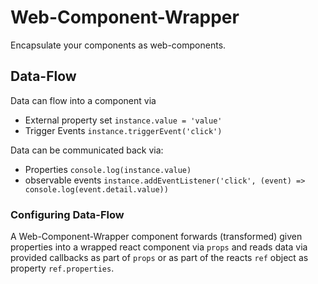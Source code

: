 # Web-Component-Wrapper
Encapsulate your components as web-components.

## Data-Flow

Data can flow into a component via

- External property set `instance.value = 'value'`
- Trigger Events `instance.triggerEvent('click')`

Data can be communicated back via:

- Properties `console.log(instance.value)`
- observable events `instance.addEventListener('click', (event) => console.log(event.detail.value))`

### Configuring Data-Flow

A Web-Component-Wrapper component forwards (transformed) given properties into
a wrapped react component via `props` and reads data via provided callbacks
as part of `props` or as part of the reacts `ref` object as property
`ref.properties`.

